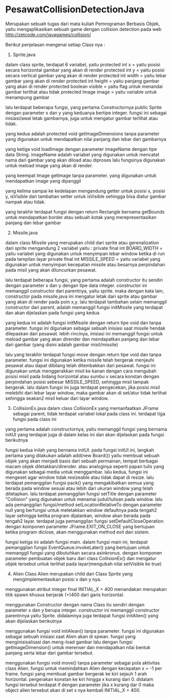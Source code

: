 # PesawatCollisionDetectionJava
Merupakan sebuah tugas dari mata kuliah Pemrograman Berbasis Objek, yaitu mengaplikasikan sebuah game dengan collision detection pada web http://zetcode.com/javagames/collision/

Berikut penjelasan mengenai setiap Class nya :

1. Sprite.java

dalam class sprite, terdapat 6 variabel, yaitu
protected int x = yaitu posisi secara horizontal gambar yang akan di render
protected int y = yaitu posisi secara vertical gambar yang akan di render
protected int width = yaitu lebar gambar yang akan di render
protected int height = yaitu panjang gambar yang akan di render
protected boolean visible = yaitu flag untuk menandai gambar terlihat atau tidak
protected Image image = yaitu variable untuk menampung gambar

lalu terdapat beberapa fungsi,
yang pertama Constructornya public Sprite dengan parameter x dan y yang keduanya bertipe integer.
fungsi ini sebagai inisiasi/awal letak gambarnya, juga untuk mengatur gambar terlihat atau tidak.

yang kedua adalah protected void getImageDimensions tanpa parameter yang digunakan untuk mendapatkan
nilai panjang dan lebar dari gambarnya

yang ketiga void loadImage dengan parameter imageName dengan tipe data String. imageName
adalah variabel yang digunakan untuk mencatat nama dari gambar yang akan diload atau diproses
lalu fungsinya digunakan untuk meload image yang akan di render.

yang keempat Image getImage tanpa parameter. yang digunakan untuk mendapatkan image yang dipanggil

yang kelima sampai ke kedelapan mengandung getter untuk posisi x, posisi y, isVisible dan tambahan
setter untuk isVisible sehingga bisa diatur gambar nampak atau tidak.

yang terakhir terdapat fungsi dengan return Rectangle bernama getBounds untuk mendapatkan border
atau sebuah kotak yang merepresentasikan panjang dan lebar gambar

2. Missile.java

dalam class Missile yang merupakan child dari sprite atau gerenalization dari sprite mengandung 2
variabel yaitu :
private final int BOARD_WIDTH = yaitu variabel yang digunakan untuk menyimpan lebar window ketika
di run pada tampilan layar
private final int MISSILE_SPEED = yaitu variabel yang digunakan untuk menyimpan kecepatan missile
atau besarnya perpindahan pada misil yang akan diluncurkan pesawat.

lalu terdapat beberapa fungsi,
yang pertama adalah constructor itu sendiri dengan parameter x dan y dengan tipe data integer.
constructor ini memanggil constructor dari parentnya, yaitu sprite. maka dengan kata lain,
constructor pada missile.java ini mengatur letak dari sprite atau gambar yang akan di render
pada poin x,y. lalu terdapat tambahan selain memanggil constructor dari parent, adalah memanggil
fungsi initMissile yang terdapat dan akan dijelaskan pada fungsi yang kedua

yang kedua ini adalah fungsi initMissile dengan return tipe void dan tanpa parameter. fungsi ini
digunakan sebagai sebuah inisiasi saat missile hendak dilepaskan dari pesawat. lebih rincinya,
inisiasi ini memanggil fungsi untuk meload gambar yang akan dirender dan mendapatkan panjang dan
lebar dari gambar (yang disini adalah gambar misil/missile)

lalu yang terakhir terdapat fungsi move dengan return tipe void dan tanpa parameter. fungsi ini
digunakan ketika missile telah bergerak menjauhi pesawat atau dapat dibilang telah ditembakkan
dari pesawat. fungsi ini digunakan untuk menggerakkan misil ke kanan dengan cara mengubah posisi
misil pada bidang horizontal atau sumbu x secara konstan dengan perpindahan posisi sebesar 
MISSILE_SPEED, sehingga misil tampak bergerak. lalu dalam fungsi ini juga terdapat pengecekan,
jika posisi misil melebihi dari lebar layar window, maka gambar akan di set/atur tidak terlihat
sehingga seakan2 misil keluar dari layar window.

3. CollisionEx.java
dalam class CollisionEx yang memanfaatkan JFrame sebagai parent, tidak terdapat variabel lokal
pada class ini. terdapat tiga fungsi pada class ini

yang pertama adalah constructornya, yaitu memanggil fungsi yang bernama initUI yang terdapat juga
di dalam kelas ini dan akan dijelaskan pada fungsi berikutnya

fungsi kedua inilah yang bernama initUI. pada fungsi initUI ini, langkah pertama yang dilakukan
adalah add(new Board()) yaitu membuat sebuah objek yang akan menjadi basis dari sebuah
permainan, tempat berbagai macam objek diletakkan/dirender. atau analoginya seperti papan tulis 
yang digunakan sebagai media untuk menggambar. lalu kedua, fungsi ini mengeset agar window tidak
resizeable atau tidak dapat di resize. lalu terdapat pemanggilan fungsi pack() yang mengakibatkan
semua yang berada pada window sesuai atau lebih dari ukuran window yang telah ditetapkan. lalu 
terdapat pemanggilan fungsi setTitle dengan parameter "Collision" yang digunakan untuk menamai
judul/tulisan pada window. lalu ada pemanggilan fungsi/method setLocationRelativeTo dengan
parameter null yang berfungsi untuk meletakkan window defaultnya pada tengah2 layar sehingga
ketika program dijalankan, window akan berada pada tengah2 layar. terdapat juga pemanggilan
fungsi setDefaultCloseOperation dengan komponen parameter JFrame.EXIT_ON_CLOSE yang bertujuan 
ketika program diclose, akan menggunakan method exit dari sistem.

fungsi ketiga ini adalah fungsi main. dalam fungsi main ini, terdapat pemanggilan fungsi
EventQueue.invokeLater() yang bertujuan untuk memanggil fungsi yang dibutuhkan secara asinkronus.
dengan komponen parameter pembuatan objek baru dari class CollisionEx() dan mengatur objek
tersebut untuk terlihat pada layar(mengubah nilai setVisible ke true)

4. Alien
Class Alien merupakan child dari Class Sprite yang mengimplementasikan posisi x dan y nya.

menggunakan atribut integer final INITIAL_X = 400 menandakan merupakan titik spawn khusus berjarak (+)400 dari garis horizontal.

menggunakan Constructor dengan nama Class itu sendiri dengan parameter x dan y berupa integer. constructor ini memanggil constructor parentnnya yaitu Sprite. didalamnya juga terdapat fungsi initAlien() yang akan dijelaskan berikutnya

menggunakan fungsi void initAlean()  tanpa parameter. fungsi ini digunakan sebagai sebuah inisiasi saat Alien akan di spwan. fungsi yang menginisisalisasi dan meng-load gambar lalu dengan fungsi getImageDimension() untuk merenser dan mendapatkan nilai bentuk panjang serta lebar dari gambar tersebut.

menggunakan fungsi void move() tanpa parameter sebagai pola aktivitas class Alien.
fungsi untuk memindahkan Alien dengan kecepatan x = -1 per frame. fungsi yang membuat gambar bergerak ke kiri sejauh 1 arah horizontal. pergerakan konstan ke kiri hingga x kurang dari 0. didalam fungsi tersebut terdapat if dengan parameter jika x kurang dar 0 maka object alien tersebut akan di set x nya kembali INITIAL_X = 400.

